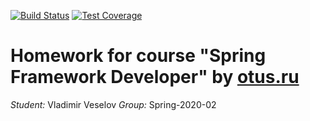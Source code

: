 [![Build Status](https://travis-ci.com/v1690117/2020-02-otus-spring-vveselov.svg?branch=master)](https://travis-ci.com/v1690117/2020-02-otus-spring-vveselov.svg) 
[![Test Coverage](https://img.shields.io/codecov/c/github/v1690117/2020-02-otus-spring-vveselov.svg)](https://codecov.io/github/v1690117/2020-02-otus-spring-vveselov?branch=master)  
 
# Homework for course "Spring Framework Developer" by [otus.ru](https://otus.ru)

_Student:_ Vladimir Veselov
_Group:_ Spring-2020-02
